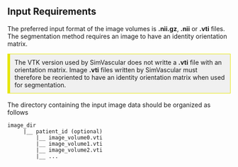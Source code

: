 ## Input Requirements ##

The preferred input format of the image volumes is <b>.nii.gz</b>, <b>.nii</b> or <b>.vti</b> files. 
The segmentation method requires an image to have an identity orientation matrix. 

<div style="background-color: #F0F0F0; padding: 10px; border: 1px solid #e6e600; border-left: 6px solid #e6e600">
The VTK version used by SimVascular does not writte a <b>.vti</b> file with an orientation matrix. Image <b>.vti</b> files
written by SimVascular must therefore be reoriented to have an identity orientation matrix when used for segmentation.
</div>

<br>
The directory containing the input image data should be organized as follows

<pre><code>image_dir
     |__ patient_id (optional)
         |__ image_volume0.vti
         |__ image_volume1.vti
         |__ image_volume2.vti
         |__ ...
</code></pre>


